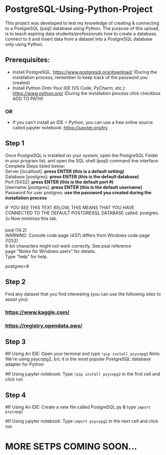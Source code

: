 # PostgreSQL-Using-Python-Project

This project was developed to test my knowledge of creating & connecting to a PostgreSQL (psql) database using Python. The purpose of this upload, is to teach aspiring data
students/professionals how to create a database, connect to it and insert data from a dataset into a PostgreSQL database only using Python.

## Prerequisites:
* Install PostgreSQL: https://www.postgresql.org/download/  (During the installation process, remember to keep track of the password you created)
* Install Python Onto Your IDE (VS Code, PyCharm, etc.): https://www.python.org/ (During the installation process click checkbox ADD TO PATH) <br />
### **OR** <br />
* If you can't install an IDE + Python, you can use a free online source called jupyter notebook: https://jupyter.org/try

## Step 1
Once PostgreSQL is installed on your system, open the PostgreSQL Folder in your program list, and open the SQL shell (psql) command line interface. Complete Steps listed below:
<br /> Server [localhost]: **press ENTER (this is a default setting)**
<br /> Database [postgres]: **press ENTER (this is the default database)**
<br /> Port [5432]: **press ENTER (this is the default port #)**
<br /> Username [postgres]: **press ENTER (this is the default username)**
<br /> Password for user postgres: **use the password you created during the installation process**

IF YOU SEE THIS TEXT BELOW, THIS MEANS THAT YOU HAVE CONNECTED TO THE DEFAULT POSTGRESQL DATABASE called: postgres. 👍 Now minimize this tab.

psql (14.2) <br />
WARNING: Console code page (437) differs from Windows code page (1252) <br />
         8-bit characters might not work correctly. See psql reference <br />
         page "Notes for Windows users" for details. <br />
Type "help" for help. <br />

postgres=# <br />

## Step 2
Find any dataset that you find interesting (you can use the following sites to assist you):
### https://www.kaggle.com/
### https://registry.opendata.aws/

## Step 3
#If Using An IDE:
Open your terminal and type `!pip install psycopg2`  Note: We're using psycopg2, b/c it is the most popular PostgreSQL database adapter for Python

#If Using jupyter notebook:
Type `!pip install psycopg2` in the first cell and click run

## Step 4
#If Using An IDE:
Create a new file called PostgreSQL.py & type `import psycopg2`

#If Using jupyter notebook:
Type `import psycopg2` in the next cell and click run


# MORE SETPS COMING SOON...
